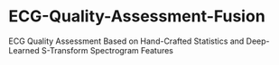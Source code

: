 # ECG-Quality-Assessment-Fusion
ECG Quality Assessment Based on Hand-Crafted Statistics and Deep-Learned S-Transform Spectrogram Features
